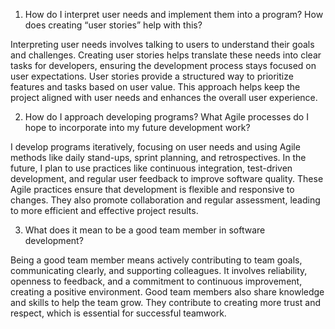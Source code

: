 1. How do I interpret user needs and implement them into a program? How does creating “user stories” help with this?

Interpreting user needs involves talking to users to understand their goals and challenges. Creating user stories helps translate these needs into clear tasks for developers, ensuring the development process stays focused on user expectations. User stories provide a structured way to prioritize features and tasks based on user value. This approach helps keep the project aligned with user needs and enhances the overall user experience.

2. How do I approach developing programs? What Agile processes do I hope to incorporate into my future development work?

I develop programs iteratively, focusing on user needs and using Agile methods like daily stand-ups, sprint planning, and retrospectives. In the future, I plan to use practices like continuous integration, test-driven development, and regular user feedback to improve software quality. These Agile practices ensure that development is flexible and responsive to changes. They also promote collaboration and regular assessment, leading to more efficient and effective project results.

3. What does it mean to be a good team member in software development?

Being a good team member means actively contributing to team goals, communicating clearly, and supporting colleagues. It involves reliability, openness to feedback, and a commitment to continuous improvement, creating a positive environment. Good team members also share knowledge and skills to help the team grow. They contribute to creating more trust and respect, which is essential for successful teamwork.
